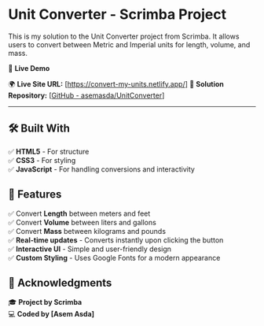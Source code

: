 # **Unit Converter - Scrimba Project**

This is my solution to the Unit Converter project from Scrimba. It allows users to convert between Metric and Imperial units for length, volume, and mass.

🔗 **Live Demo** 

🌍 **Live Site URL:** [https://convert-my-units.netlify.app/]
📂 **Solution Repository:** [[GitHub - asemasda/UnitConverter](https://github.com/asemasda/UnitConverter)]

---

## 🛠️ **Built With**

✅ **HTML5** - For structure  
✅ **CSS3** - For styling  
✅ **JavaScript** - For handling conversions and interactivity

## 📌 **Features**

✅ Convert **Length** between meters and feet  
✅ Convert **Volume** between liters and gallons  
✅ Convert **Mass** between kilograms and pounds  
✅ **Real-time updates** - Converts instantly upon clicking the button  
✅ **Interactive UI** - Simple and user-friendly design  
✅ **Custom Styling** - Uses Google Fonts for a modern appearance

## 📜 **Acknowledgments**

🎓 **Project by Scrimba**  
💻 **Coded by [Asem Asda]**
